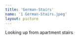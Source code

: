 ```yaml
---
title: 'German-Stairs'
name: '1 German-Stairs.jpeg'
layout: picture
---
```


Looking up from apartment stairs
